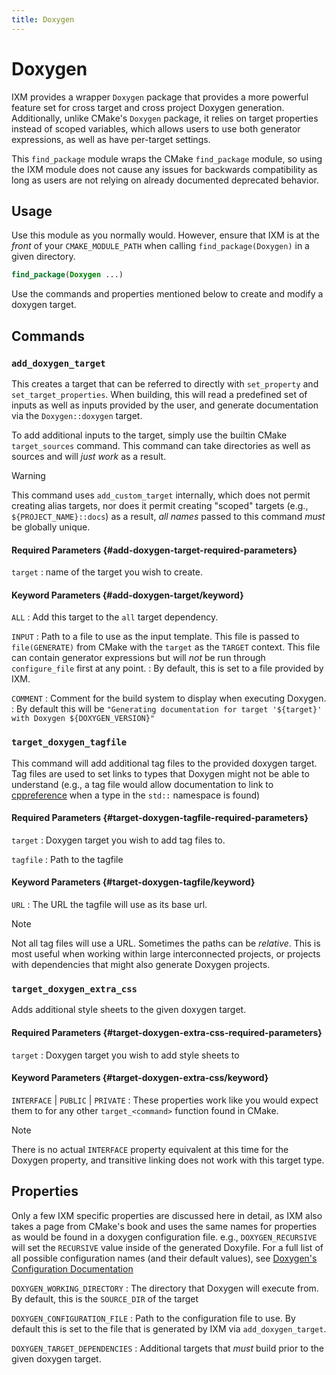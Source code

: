 ```yaml
---
title: Doxygen
---
```


# Doxygen

IXM provides a wrapper `Doxygen` package that provides a more powerful feature
set for cross target and cross project Doxygen generation. Additionally, unlike
CMake's `Doxygen` package, it relies on target properties instead of scoped
variables, which allows users to use both generator expressions, as well as
have per-target settings.

This `find_package` module wraps the CMake `find_package` module, so using the
IXM module does not cause any issues for backwards compatibility as long as
users are not relying on already documented deprecated behavior.

## Usage

Use this module as you normally would. However, ensure that IXM is at the
*front* of your `CMAKE_MODULE_PATH` when calling `find_package(Doxygen)` in
a given directory.

```cmake
find_package(Doxygen ...)
```

Use the commands and properties mentioned below to create and modify a doxygen
target.

## Commands

### `add_doxygen_target`

This creates a target that can be referred to directly with `set_property` and
`set_target_properties`. When building, this will read a predefined set of
inputs as well as inputs provided by the user, and generate documentation via
the `Doxygen::doxygen` target.

To add additional inputs to the target, simply use the builtin CMake
`target_sources` command. This command can take directories as well as sources
and will *just work* as a result.

> [!WARNING]
>This command uses `add_custom_target` internally, which does not permit
>creating alias targets, nor does it permit creating "scoped" targets (e.g.,
>`${PROJECT_NAME}::docs`) as a result, *all names* passed to this command *must*
>be globally unique.

#### Required Parameters {#add-doxygen-target-required-parameters}

`target`
: name of the target you wish to create.

#### Keyword Parameters {#add-doxygen-target/keyword}

`ALL`
: Add this target to the `all` target dependency.

`INPUT`
: Path to a file to use as the input template. This file is passed to
  `file(GENERATE)` from CMake with the `target` as the `TARGET` context. This
  file can contain generator expressions but will *not* be run through
  `configure_file` first at any point.
: By default, this is set to a file provided by IXM.

`COMMENT`
: Comment for the build system to display when executing Doxygen.
: By default this will be `"Generating documentation for target '${target}'
  with Doxygen ${DOXYGEN_VERSION}"`

### `target_doxygen_tagfile`

This command will add additional tag files to the provided doxygen target. Tag
files are used to set links to types that Doxygen might not be able to
understand (e.g., a tag file would allow documentation to link to
[cppreference](https://en.cppreference.com/w/) when a type in the `std::`
namespace is found)

#### Required Parameters {#target-doxygen-tagfile-required-parameters}

`target`
: Doxygen target you wish to add tag files to.

`tagfile`
: Path to the tagfile

#### Keyword Parameters {#target-doxygen-tagfile/keyword}

`URL`
: The URL the tagfile will use as its base url.

> [!NOTE]
> Not all tag files will use a URL. Sometimes the paths can be *relative*. This
> is most useful when working within large interconnected projects, or projects
> with dependencies that might also generate Doxygen projects.

### `target_doxygen_extra_css`

Adds additional style sheets to the given doxygen target.

#### Required Parameters {#target-doxygen-extra-css-required-parameters}

`target`
: Doxygen target you wish to add style sheets to

#### Keyword Parameters {#target-doxygen-extra-css/keyword}

`INTERFACE` | `PUBLIC` | `PRIVATE`
: These properties work like you would expect them to for any other
`target_<command>` function found in CMake.
> [!NOTE]
> There is no actual `INTERFACE` property equivalent at this time for the
> Doxygen property, and transitive linking does not work with this target type.

## Properties

Only a few IXM specific properties are discussed here in detail, as IXM also
takes a page from CMake's book and uses the same names for properties as would
be found in a doxygen configuration file. e.g., `DOXYGEN_RECURSIVE` will set
the `RECURSIVE` value inside of the generated Doxyfile. For a full list of all
possible configuration names (and their default values), see [Doxygen's
Configuration Documentation](https://www.doxygen.nl/manual/config.html)

`DOXYGEN_WORKING_DIRECTORY`
: The directory that Doxygen will execute from. By default, this is the
  `SOURCE_DIR` of the target

`DOXYGEN_CONFIGURATION_FILE`
: Path to the configuration file to use. By default this is set to the file
  that is generated by IXM via `add_doxygen_target`.

`DOXYGEN_TARGET_DEPENDENCIES`
: Additional targets that *must* build prior to the given doxygen target.
